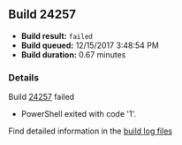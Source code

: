 ## Build 24257
- **Build result:** `failed`
- **Build queued:** 12/15/2017 3:48:54 PM
- **Build duration:** 0.67 minutes
### Details
Build [24257](https://winappstudio.visualstudio.com/web/build.aspx?pcguid=a4ef43be-68ce-4195-a619-079b4d9834c2&builduri=vstfs%3a%2f%2f%2fBuild%2fBuild%2f24257) failed

+ PowerShell exited with code '1'.

Find detailed information in the [build log files](https://uwpctdiags.blob.core.windows.net/buildlogs/24257_logs.zip)
